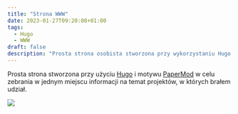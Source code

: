 ```yaml
---
title: "Strona WWW"
date: 2023-01-27T09:20:08+01:00
tags:
  - Hugo
  - WWW
draft: false
description: "Prosta strona osobista stworzona przy wykorzystaniu Hugo i motywu PaperMod"
---
```


Prosta strona stworzona przy użyciu [Hugo](https://gohugo.io/)  i motywu [PaperMod](https://themes.gohugo.io/themes/hugo-papermod/) w celu zebrania w jednym miejscu informacji na temat projektów, w których brałem udział.

![](/images/2023-thumbs/01.strona_www.png#center)